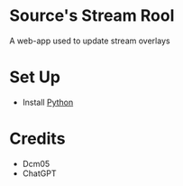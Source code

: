 
# Source's Stream Rool
A web-app used to update stream overlays

# Set Up
- Install [Python](https://www.python.org/downloads/)

# Credits
- Dcm05
- ChatGPT
